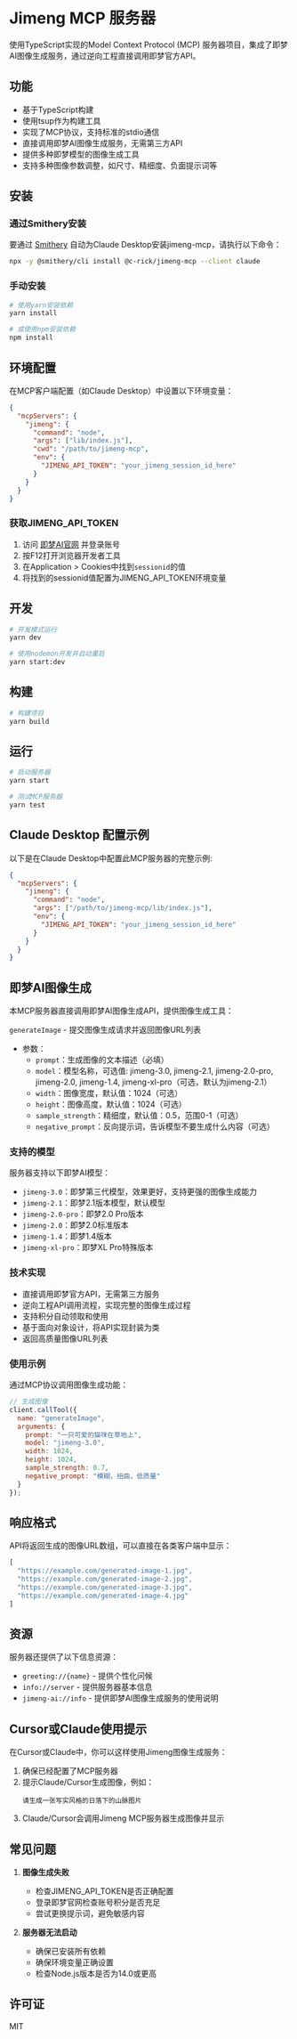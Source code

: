 # Jimeng MCP 服务器


使用TypeScript实现的Model Context Protocol (MCP) 服务器项目，集成了即梦AI图像生成服务，通过逆向工程直接调用即梦官方API。


## 功能

- 基于TypeScript构建
- 使用tsup作为构建工具
- 实现了MCP协议，支持标准的stdio通信
- 直接调用即梦AI图像生成服务，无需第三方API
- 提供多种即梦模型的图像生成工具
- 支持多种图像参数调整，如尺寸、精细度、负面提示词等

## 安装

### 通过Smithery安装

要通过 [Smithery](https://smithery.ai/server/@c-rick/jimeng-mcp) 自动为Claude Desktop安装jimeng-mcp，请执行以下命令：

```bash
npx -y @smithery/cli install @c-rick/jimeng-mcp --client claude
```

### 手动安装
```bash
# 使用yarn安装依赖
yarn install

# 或使用npm安装依赖
npm install
```

## 环境配置

在MCP客户端配置（如Claude Desktop）中设置以下环境变量：

```json
{
  "mcpServers": {
    "jimeng": {
      "command": "node",
      "args": ["lib/index.js"],
      "cwd": "/path/to/jimeng-mcp",
      "env": {
        "JIMENG_API_TOKEN": "your_jimeng_session_id_here"
      }
    }
  }
}
```

### 获取JIMENG_API_TOKEN

1. 访问 [即梦AI官网](https://jimeng.jianying.com) 并登录账号
2. 按F12打开浏览器开发者工具
3. 在Application > Cookies中找到`sessionid`的值
4. 将找到的sessionid值配置为JIMENG_API_TOKEN环境变量

## 开发

```bash
# 开发模式运行
yarn dev

# 使用nodemon开发并自动重启
yarn start:dev
```

## 构建

```bash
# 构建项目
yarn build
```

## 运行

```bash
# 启动服务器
yarn start

# 测试MCP服务器
yarn test
```

## Claude Desktop 配置示例

以下是在Claude Desktop中配置此MCP服务器的完整示例:

```json
{
  "mcpServers": {
    "jimeng": {
      "command": "node",
      "args": ["/path/to/jimeng-mcp/lib/index.js"],
      "env": {
        "JIMENG_API_TOKEN": "your_jimeng_session_id_here"
      }
    }
  }
}
```

## 即梦AI图像生成

本MCP服务器直接调用即梦AI图像生成API，提供图像生成工具：

`generateImage` - 提交图像生成请求并返回图像URL列表
- 参数：
  - `prompt`：生成图像的文本描述（必填）
  - `model`：模型名称，可选值: jimeng-3.0, jimeng-2.1, jimeng-2.0-pro, jimeng-2.0, jimeng-1.4, jimeng-xl-pro（可选，默认为jimeng-2.1）
  - `width`：图像宽度，默认值：1024（可选）
  - `height`：图像高度，默认值：1024（可选）
  - `sample_strength`：精细度，默认值：0.5，范围0-1（可选）
  - `negative_prompt`：反向提示词，告诉模型不要生成什么内容（可选）

### 支持的模型

服务器支持以下即梦AI模型：

- `jimeng-3.0`：即梦第三代模型，效果更好，支持更强的图像生成能力
- `jimeng-2.1`：即梦2.1版本模型，默认模型
- `jimeng-2.0-pro`：即梦2.0 Pro版本
- `jimeng-2.0`：即梦2.0标准版本
- `jimeng-1.4`：即梦1.4版本
- `jimeng-xl-pro`：即梦XL Pro特殊版本

### 技术实现

- 直接调用即梦官方API，无需第三方服务
- 逆向工程API调用流程，实现完整的图像生成过程
- 支持积分自动领取和使用
- 基于面向对象设计，将API实现封装为类
- 返回高质量图像URL列表

### 使用示例

通过MCP协议调用图像生成功能：

```javascript
// 生成图像
client.callTool({
  name: "generateImage",
  arguments: {
    prompt: "一只可爱的猫咪在草地上",
    model: "jimeng-3.0",
    width: 1024,
    height: 1024,
    sample_strength: 0.7,
    negative_prompt: "模糊，扭曲，低质量"
  }
});
```

## 响应格式

API将返回生成的图像URL数组，可以直接在各类客户端中显示：

```javascript
[
  "https://example.com/generated-image-1.jpg",
  "https://example.com/generated-image-2.jpg",
  "https://example.com/generated-image-3.jpg",
  "https://example.com/generated-image-4.jpg"
]
```

## 资源

服务器还提供了以下信息资源：

- `greeting://{name}` - 提供个性化问候
- `info://server` - 提供服务器基本信息
- `jimeng-ai://info` - 提供即梦AI图像生成服务的使用说明

## Cursor或Claude使用提示

在Cursor或Claude中，你可以这样使用Jimeng图像生成服务：

1. 确保已经配置了MCP服务器
2. 提示Claude/Cursor生成图像，例如：
   ```
   请生成一张写实风格的日落下的山脉图片
   ```
3. Claude/Cursor会调用Jimeng MCP服务器生成图像并显示

## 常见问题

1. **图像生成失败**
   - 检查JIMENG_API_TOKEN是否正确配置
   - 登录即梦官网检查账号积分是否充足
   - 尝试更换提示词，避免敏感内容

2. **服务器无法启动**
   - 确保已安装所有依赖
   - 确保环境变量正确设置
   - 检查Node.js版本是否为14.0或更高

## 许可证

MIT 
